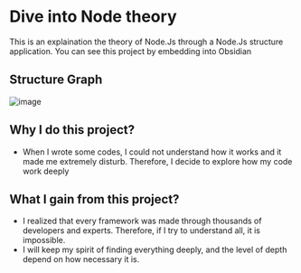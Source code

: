 # Dive into Node theory

This is an explaination the theory of Node.Js through a Node.Js structure application.
You can see this project by embedding into Obsidian

## Structure Graph
![image](https://user-images.githubusercontent.com/49335373/199670389-bb04f2ea-a74d-434e-a4b3-577484d3c569.png)


## Why I do this project?
-  When I wrote some codes, I could not understand how it works and it made me extremely disturb. Therefore, I decide to explore how my code work deeply

## What I gain from this project?
- I realized that every framework was made through thousands of developers and experts. Therefore, if I try to understand all, it is impossible.
- I will keep my spirit of finding everything deeply, and the level of depth depend on how necessary it is.
